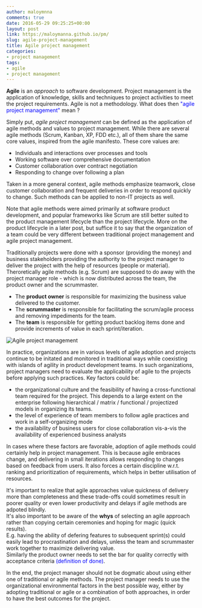 ```yaml
---
author: maloymnna
comments: true
date: 2016-05-29 09:25:25+00:00
layout: post
link: https://maloymanna.github.io/pm/
slug: agile-project-management
title: Agile project management
categories:
- project management
tags:
- agile
- project management
---
```


**Agile** is an _approach_ to software development. Project management is the application of knowledge, skills and techniques to project activities to meet the project requirements. Agile is not a methodology. What does then <font color="blue"> "agile project management" </font> mean ?

Simply put, _agile project management_ can be defined as the application of agile methods and values to project management. While there are several agile methods (Scrum, Kanban, XP, FDD etc.), all of them share the same core values, inspired from the agile manifesto. These core values are:

- Individuals and interactions over processes and tools
- Working software over comprehensive documentation
- Customer collaboration over contract negotiation
- Responding to change over following a plan

Taken in a more general context, agile methods emphasize teamwork, close customer collaboration and frequent deliveries in order to respond quickly to change. Such methods can be applied to non-IT projects as well.

Note that agile methods were aimed primarily at software product development, and popular frameworks like Scrum are still better suited to the product management lifecycle than the project lifecycle. More on the product lifecycle in a later post, but suffice it to say that the organization of a team could be very different between traditional project management and agile project management.

Traditionally projects were done with a sponsor (providing the money) and business stakeholders providing the authority to the project manager to deliver the project with the help of resources (people or material). Theroretically agile methods (e.g. Scrum) are supposed to do away with the project manager role - which is now distributed across the team, the product owner and the scrummaster. 

- The **product owner** is responsible for maximizing the business value delivered to the customer. 
- The **scrummaster** is responsible for facilitating the scrum/agile process and removing impediments for the team.
- The **team** is responsible for getting product backlog items done and provide increments of value in each sprint/iteration.

![Agile project management](/pm/agile-project-management.png?w=300)

In practice, organizations are in various levels of agile adoption and projects continue to be initated and monitored in traditional ways while coexisting with islands of agility in product development teams. In such organizations, project managers need to evaluate the applicability of agile to the projects before applying such practices. Key factors could be:

- the organizational culture and the feasibility of having a cross-functional team required for the project. This depends to a large extent on the enterprise following hierarchical / matrix / functional / projectized models in organizing its teams.
- the level of experience of team members to follow agile practices and work in a self-organizing mode
- the availability of business users for close collaboration vis-a-vis the availability of experienced business analysts

In cases where these factors are favorable, adoption of agile methods could certainly help in project management. This is because agile embraces change, and delivering in small iterations allows responding to changes based on feedback from users. It also forces a certain discipline w.r.t. ranking and prioritization of requirements, which helps in better utilisation of resources. 

It's important to realize that agile approaches value quickness of delivery more than completeness and these trade-offs could sometimes result in poorer quality or even lower productivity and delays if agile methods are adpoted blindly.  
It's also important to be aware of the **whys** of selecting an agile approach rather than copying certain ceremonies and hoping for magic (quick results).  
E.g. having the ability of defering features to subsequent sprint(s) could easily lead to procrastination and delays, unless the team and scrummaster work together to maximize delivering value.  
Similarly the product owner needs to set the bar for quality correctly with acceptance criteria <font color="blue">(definition of done)</font>. 

In the end, the project manager should not be dogmatic about using either one of traditional or agile methods. The project manager needs to use the organizational environmental factors in the best possible way, either by adopting traditional or agile or a combination of both approaches, in order to have the best outcomes for the project. 

